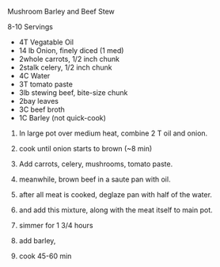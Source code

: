 Mushroom Barley and Beef Stew

8-10 Servings
- 4T Vegatable Oil
- 14 lb Onion, finely diced (1 med)
- 2whole carrots, 1/2 inch chunk
- 2stalk celery, 1/2 inch chunk
- 4C Water
- 3T tomato paste
- 3lb stewing beef, bite-size chunk
- 2bay leaves
- 3C beef broth
- 1C Barley (not quick-cook)

1) In large pot over medium heat, combine 2 T oil and onion.
2) cook until onion starts to brown (~8 min)
3) Add carrots, celery, mushrooms, tomato paste.

4) meanwhile, brown beef in a saute pan with oil.  
5) after all meat is cooked, deglaze pan with half of the water.
6) and add this mixture, along with the meat itself to main pot.
7) simmer for 1 3/4 hours
8) add barley, 
9) cook 45-60 min
